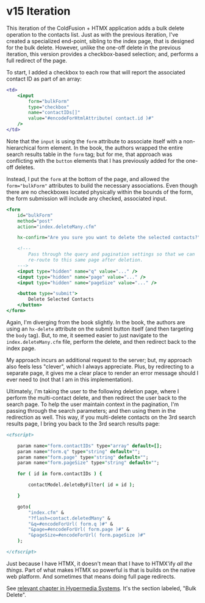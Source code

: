 
# v15 Iteration

This iteration of the ColdFusion + HTMX application adds a bulk delete operation to the contacts list. Just as with the previous iteration, I've created a specialized end-point, sibling to the index page, that is designed for the bulk delete. However, unlike the one-off delete in the previous iteration, this version provides a checkbox-based selection; and, performs a full redirect of the page.

To start, I added a checkbox to each row that will report the associated contact ID as part of an array:

```cfm
<td>
	<input
		form="bulkForm"
		type="checkbox"
		name="contactIDs[]"
		value="#encodeForHtmlAttribute( contact.id )#"
	/>
</td>
```

Note that the `input` is using the `form` attribute to associate itself with a non-hierarchical form element. In the book, the authors wrapped the entire search results table in the `form` tag; but for me, that approach was conflicting with the `button` elements that I has previously added for the one-off deletes.

Instead, I put the `form` at the bottom of the page, and allowed the `form="bulkForm"` attributes to build the necessary associations. Even though there are no checkboxes located physically within the bounds of the form, the form submission will include any checked, associated input.

```cfm
<form
	id="bulkForm"
	method="post"
	action="index.deleteMany.cfm"

	hx-confirm="Are you sure you want to delete the selected contacts?">

	<!---
		Pass through the query and pagination settings so that we can
		re-route to this same page after deletion.
	--->
	<input type="hidden" name="q" value="..." />
	<input type="hidden" name="page" value="..." />
	<input type="hidden" name="pageSize" value="..." />

	<button type="submit">
		Delete Selected Contacts
	</button>
</form>
```

Again, I'm diverging from the book slightly. In the book, the authors are using an `hx-delete` attribute on the submit button itself (and then targeting the `body` tag). But, to me, it seemed easier to just navigate to the `index.deleteMany.cfm` file, perform the delete, and then redirect back to the index page.

My approach incurs an additional request to the server; but, my approach also feels less "clever", which I always appreciate. Plus, by redirecting to a separate page, it gives me a clear place to render an error message should I ever need to (not that I am in this implementation).

Ultimately, I'm taking the user to the following deletion page, where I perform the multi-contact delete, and then redirect the user back to the search page. To help the user maintain context in the pagination, I'm passing through the search parameters; and then using them in the redirection as well. This way, if you multi-delete contacts on the 3rd search results page, I bring you back to the 3rd search results page:

```cfm
<cfscript>

	param name="form.contactIDs" type="array" default=[];
	param name="form.q" type="string" default="";
	param name="form.page" type="string" default="";
	param name="form.pageSize" type="string" default="";

	for ( id in form.contactIDs ) {

		contactModel.deleteByFilter( id = id );

	}

	goto(
		"index.cfm" &
		"?flash=contact.deletedMany" &
		"&q=#encodeForUrl( form.q )#" &
		"&page=#encodeForUrl( form.page )#" &
		"&pageSize=#encodeForUrl( form.pageSize )#"
	);

</cfscript>
```

Just because I have HTMX, it doesn't mean that I have to HTMX'ify _all the things_. Part of what makes HTMX so powerful is that is builds on the native web platform. And sometimes that means doing full page redirects.

See [relevant chapter in Hypermedia Systems][hypermedia-chapter]. It's the section labeled, "Bulk Delete".


[hypermedia-chapter]: https://hypermedia.systems/more-htmx-patterns/#_bulk_delete
